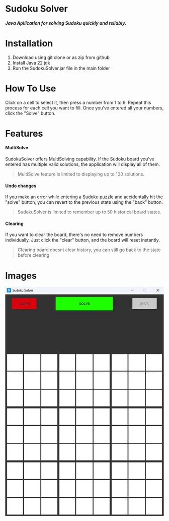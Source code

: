 # Sudoku Solver
##### Java Apllication for solving Sudoku quickly and reliably.
# Installation
1. Download using git clone or as zip from github
2. Install Java 22 jdk
3. Run the SudokuSolver.jar file in the main folder

# How To Use
Click on a cell to select it, then press a number from 1 to 9. Repeat this process for each cell you want to fill. Once you've entered all your numbers, click the "Solve" button.

# Features
#### MultiSolve
SudokuSolver offers MultiSolving capability. If the Sudoku board you've entered has multiple valid solutions, the application will display all of them.
> MultiSolve feature is limited to displaying up to 100 solutions.

#### Undo changes
If you make an error while entering a Sudoku puzzle and accidentally hit the "solve" button, you can revert to the previous state using the "back" button.
>  SudokuSolver is limited to remember up to 50 historical board states.

#### Clearing
If you want to clear the board, there's no need to remove numbers individually. Just click the "clear" button, and the board will reset instantly.
> Clearing board doesnt clear history, you can still go back to the state before clearing

# Images
<img src="assets/sudoku_solver_1.png?raw=true">
